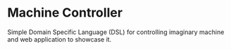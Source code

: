 # Machine Controller
Simple Domain Specific Language (DSL) for controlling imaginary machine and web application to showcase it.
